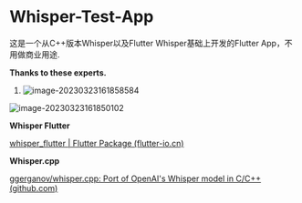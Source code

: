 # Whisper-Test-App
这是一个从C++版本Whisper以及Flutter Whisper基础上开发的Flutter App，不用做商业用途.

**Thanks to these experts.**

1. ![image-20230323161858584](https://dbimgs-1311173769.cos.ap-chengdu.myqcloud.com/image-20230323161858584.png)


![image-20230323161850102](https://dbimgs-1311173769.cos.ap-chengdu.myqcloud.com/image-20230323161850102.png)

**Whisper Flutter**

[whisper_flutter | Flutter Package (flutter-io.cn)](https://pub.flutter-io.cn/packages/whisper_flutter)

**Whisper.cpp**

[ggerganov/whisper.cpp: Port of OpenAI's Whisper model in C/C++ (github.com)](https://github.com/ggerganov/whisper.cpp)
